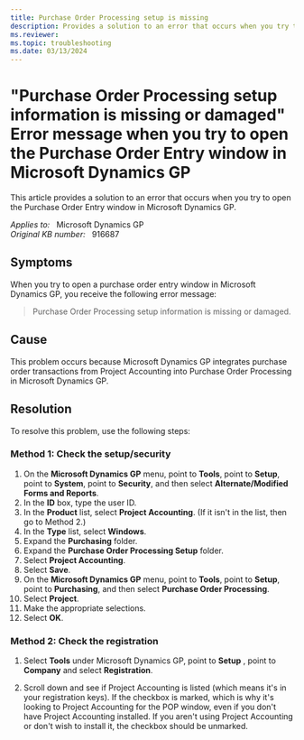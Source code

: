 ```yaml
---
title: Purchase Order Processing setup is missing
description: Provides a solution to an error that occurs when you try to open the Purchase Order Entry window in Microsoft Dynamics GP.
ms.reviewer:
ms.topic: troubleshooting
ms.date: 03/13/2024
---
```

# "Purchase Order Processing setup information is missing or damaged" Error message when you try to open the Purchase Order Entry window in Microsoft Dynamics GP

This article provides a solution to an error that occurs when you try to open the Purchase Order Entry window in Microsoft Dynamics GP.

_Applies to:_ &nbsp; Microsoft Dynamics GP  
_Original KB number:_ &nbsp; 916687

## Symptoms

When you try to open a purchase order entry window in Microsoft Dynamics GP, you receive the following error message:
> Purchase Order Processing setup information is missing or damaged.

## Cause

This problem occurs because Microsoft Dynamics GP integrates purchase order transactions from Project Accounting into Purchase Order Processing in Microsoft Dynamics GP.

## Resolution

To resolve this problem, use the following steps:

### Method 1: Check the setup/security

1. On the **Microsoft Dynamics GP** menu, point to **Tools**, point to **Setup**, point to **System**, point to **Security**, and then select **Alternate/Modified Forms and Reports**.
2. In the **ID** box, type the user ID.
3. In the **Product** list, select **Project Accounting**. (If it isn't in the list, then go to Method 2.)
4. In the **Type** list, select **Windows**.
5. Expand the **Purchasing** folder.
6. Expand the **Purchase Order Processing Setup** folder.
7. Select **Project Accounting**.
8. Select **Save**.
9. On the **Microsoft Dynamics GP** menu, point to **Tools**, point to **Setup**, point to **Purchasing**, and then select **Purchase Order Processing**.
10. Select **Project**.
11. Make the appropriate selections.
12. Select **OK**.

### Method 2: Check the registration

1. Select **Tools** under Microsoft Dynamics GP, point to **Setup** , point to **Company** and select **Registration**.

2. Scroll down and see if Project Accounting is listed (which means it's in your registration keys). If the checkbox is marked, which is why it's looking to Project Accounting for the POP window, even if you don't have Project Accounting installed. If you aren't using Project Accounting or don't wish to install it, the checkbox should be unmarked.
